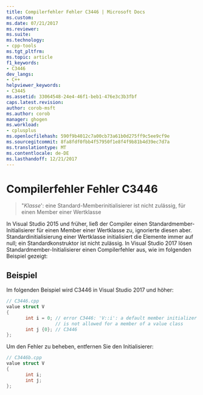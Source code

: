 ```yaml
---
title: Compilerfehler Fehler C3446 | Microsoft Docs
ms.custom: 
ms.date: 07/21/2017
ms.reviewer: 
ms.suite: 
ms.technology:
- cpp-tools
ms.tgt_pltfrm: 
ms.topic: article
f1_keywords:
- C3446
dev_langs:
- C++
helpviewer_keywords:
- C3445
ms.assetid: 33064548-24e4-46f1-beb1-476e3c3b3fbf
caps.latest.revision: 
author: corob-msft
ms.author: corob
manager: ghogen
ms.workload:
- cplusplus
ms.openlocfilehash: 590f9b4012c7a00cb73a61b0d275ff9c5ee9cf9e
ms.sourcegitcommit: 8fa8fdf0fbb4f57950f1e8f4f9b81b4d39ec7d7a
ms.translationtype: MT
ms.contentlocale: de-DE
ms.lasthandoff: 12/21/2017
---
```

# <a name="compiler-error-c3446"></a>Compilerfehler Fehler C3446  
  
>"*Klasse*': eine Standard-Memberinitialisierer ist nicht zulässig, für einen Member einer Wertklasse  
  
In Visual Studio 2015 und früher, ließ der Compiler einen Standardmember-Initialisierer für einen Member einer Wertklasse zu, ignorierte diesen aber. Standardinitialisierung einer Wertklasse initialisiert die Elemente immer auf null; ein Standardkonstruktor ist nicht zulässig. In Visual Studio 2017 lösen Standardmember-Initialisierer einen Compilerfehler aus, wie im folgenden Beispiel gezeigt:

## <a name="example"></a>Beispiel  
 Im folgenden Beispiel wird C3446 in Visual Studio 2017 und höher:  
  
```cpp  
// C3446.cpp  
value struct V
{
       int i = 0; // error C3446: 'V::i': a default member initializer  
                  // is not allowed for a member of a value class
       int j {0}; // C3446           
};
```  
  
Um den Fehler zu beheben, entfernen Sie den Initialisierer:  
  
```cpp  
// C3446b.cpp  
value struct V
{
       int i;  
       int j;
};
```  
  
